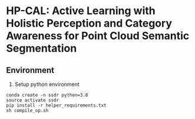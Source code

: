 # HP-CAL: Active Learning with Holistic Perception and Category Awareness for Point Cloud Semantic Segmentation

 ## Environment
 1. Setup python environment
```
conda create -n ssdr python=3.8
source activate ssdr
pip install -r helper_requirements.txt
sh compile_op.sh
```

